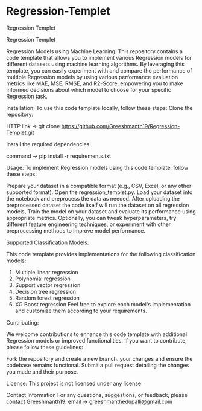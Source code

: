 # Regression-Templet
Regression Templet

Regression Templet

Regression Models using Machine Learning. This repository contains a code template that allows you to implement various Regression models for different datasets using machine learning algorithms. By leveraging this template, you can easily experiment with and compare the performance of multiple Regression models by using various performance evaluation metrics like MAE, MSE, RMSE, and R2-Score, empowering you to make informed decisions about which model to choose for your specific Regression task.

Installation: To use this code template locally, follow these steps: Clone the repository:

HTTP link -> git clone https://github.com/Greeshmanth19/Regression-Templet.git

Install the required dependencies:

command -> pip install -r requirements.txt

Usage: To implement Regression models using this code template, follow these steps:

Prepare your dataset in a compatible format (e.g., CSV, Excel, or any other supported format). Open the regression_templet.py. Load your dataset into the notebook and preprocess the data as needed. After uploading the preprocessed dataset the code itself will run the dataset on all regression models, Train the model on your dataset and evaluate its performance using appropriate metrics. Optionally, you can tweak hyperparameters, try different feature engineering techniques, or experiment with other preprocessing methods to improve model performance.

Supported Classification Models:

This code template provides implementations for the following classification models:

1. Multiple linear regression
2. Polynomial regression
3. Support vector regression
4. Decision tree regression
5. Random forest regression
6. XG Boost regression
Feel free to explore each model's implementation and customize them according to your requirements.

Contributing:

We welcome contributions to enhance this code template with additional Regression models or improved functionalities. If you want to contribute, please follow these guidelines:

Fork the repository and create a new branch. your changes and ensure the codebase remains functional. Submit a pull request detailing the changes you made and their purpose.

License: This project is not licensed under any license

Contact Information For any questions, suggestions, or feedback, please contact Greeshmanth19. email -> greeshmanthedupalli@gmail.com

